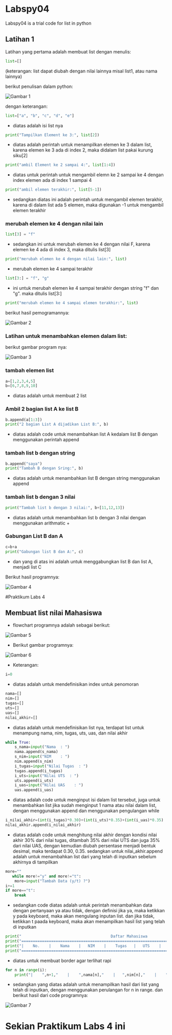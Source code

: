 # Labspy04
Labspy04 is a trial code for list in python


## Latihan 1

Latihan yang pertama adalah membuat list dengan menulis:
```python
list=[] 
```
(keterangan: list dapat diubah dengan nilai lainnya misal list1, atau nama lainnya)

berikut penulisan dalam python:

![Gambar 1](screenshot/list1.PNG)

dengan keterangan:
```python
list=["a", "b", "c", "d", "e"]
```
- diatas adalah isi list nya

```python
print("Tampilkan Element ke 3:", list[2])
```
- diatas adalah perintah untuk menampilkan elemen ke 3 dalam list, karena elemen ke 3 ada di index 2, maka didalam list pakai kurung siku[2]

```python
print("ambil Element ke 2 sampai 4:", list[1:4]) 
```
- diatas untuk perintah untuk mengambil elemn ke 2 sampai ke 4 dengan index elemen ada di index 1 sampai 4

```python
print("ambil elemen terakhir:", list[5-1])
```
- sedangkan diatas ini adalah perintah untuk mengambil elemen terakhir, karena di dalam list ada 5 elemen, maka digunakan -1 untuk mengambil elemen terakhir


### merubah elemen ke 4 dengan nilai lain
```python
list[3] = "f" 
```
- sedangkan ini untuk merubah elemen ke 4 dengan nilai F, karena elemen ke 4 ada di index 3, maka ditulis list[3]

```python
print("merubah elemen ke 4 dengan nilai lain:", list)
```
- merubah elemen ke 4 sampai terakhir

```python
list[3:] = "f", "g" 
```
- ini untuk merubah elemen ke 4 sampai terakhir dengan string "f" dan "g". maka ditulis list[3:]

```python
print("merubah elemen ke 4 sampai elemen terakhir:", list)
```
berikut hasil pemogramannya:

![Gambar 2](screenshot/hasil_list1.PNG)


### Latihan untuk menambahkan elemen dalam list:

berikut gambar program nya:

![Gambar 3](screenshot/list2.PNG)

### tambah elemen list
```python
a=[1,2,3,4,5]
b=[6,7,8,9,10]
```
- diatas adalah untuk membuat 2 list


### Ambil 2 bagian list A ke list B

```python
b.append(a[1:3])
print("2 bagian List A dijadikan List B:", b)
```
- diatas adalah code untuk menambahkan list A kedalam list B dengan menggunakan perintah append

### tambah list b dengan string
```python
b.append("saya")
print("Tambah B dengan Sring:", b)
```
- diatas adalah untuk menambahkan list B dengan string menggunakan append

### tambah list b dengan 3 nilai
```python
print("Tambah list b dengan 3 nilai:", b+[11,12,13])
```
- diatas adalah untuk menambahkan list b dengan 3 nilai dengan menggunakan arithmatic +

### Gabungan List B dan A
```python
c=b+a
print("Gabungan list B dan A:", c)
```
- dan yang di atas ini adalah untuk menggabungkan list B dan list A, menjadi list C

Berikut hasil programnya:

![Gambar 4](screenshot/hasil_list2.PNG)


#Praktikum Labs 4

## Membuat list nilai Mahasiswa

- flowchart programnya adalah sebagai berikut:

![Gambar 5](screenshot/flowchart_list_nilai_mahasiswa.png)

- Berikut gambar programnya:

![Gambar 6](screenshot/List_Nilai_Mahasiswa1.PNG)

- Keterangan:
```python
i=0
```
- diatas adalah untuk  mendefinisikan index untuk penomoran

```python
nama=[]
nim=[]
tugas=[]
uts=[]
uas=[]
nilai_akhir=[]
```
- diatas adalah untuk mendefinisikan list nya, terdapat list untuk menampung nama, nim, tugas, uts, uas, dan nilai akhir

```python
while True:
    s_nama=input("Nama  : ")
    nama.append(s_nama)
    s_nim=input("NIM    : ")
    nim.append(s_nim)
    i_tugas=input("Nilai Tugas  : ")
    tugas.append(i_tugas)
    i_uts=input("Nilai UTS  : ")
    uts.append(i_uts)
    i_uas=input("Nilai UAS    : ")
    uas.append(i_uas)
```
- diatas adalah code untuk menginput isi dalam list tersebut, juga untuk menambahkan list jika sudah menginput 1 nama atau nilai dalam list, dengan menggunakan append dan menggunakan pengulangan while

```python
i_nilai_akhir=(int(i_tugas)*0.30)+(int(i_uts)*0.35)+(int(i_uas)*0.35)
nilai_akhir.append(i_nilai_akhir)
```
- diatas adalah code untuk menghitung nilai akhir dengan kondisi nilai akhir 30% dari nilai tugas, ditambah 35% dari nilai UTS dan juga 35% dari nilai UAS, dengan kemudian diubah persentase menjadi bentuk desimal, maka terdapat 0.30, 0.35. sedangkan untuk nilai_akhir.append adalah untuk menambahkan list dari yang telah di inputkan sebelum akhirnya di tampilkan

```python
more=""
   while more!="y" and more!="t":
    more=input("Tambah Data (y/t) ?")
i+=1
if more=="t":
    break
```
- sedangkan code diatas adalah untuk perintah menambahkan data dengan pertanyaan ya atau tidak, dengan definisi jika ya, maka ketikkan y pada keyboard, maka akan mengulang inputan list. dan jika tidak, ketikkan t paada keyboard, maka akan menampilkan hasil list yang telah di inputkan

```python
print("                                       Daftar Mahasiswa                               ")
print("======================================================================================")
print("|    No.    |    Nama    |   NIM    |    Tugas   |   UTS    |    UAS    |    Akhir   |")
print("======================================================================================")
```
- diatas untuk membuat border agar terlihat rapi

```python
for n in range(i):
    print("|    ",n+1,"    |    ",nama[n],"    |   ",nim[n],"    |    ",tugas[n],"   |   ",uts[n],"    |    ",uas[n],"    |    ",nilai_akhir[n],"   |")
```
- sedangkan yang diatas adalah untuk menampilkan hasil dari list yang telah di inputkan, dengan menggunakan perulangan for n in range. dan berikut hasil dari code programnya:

![Gambar 7](screenshot/List_Nilai_Mahasiswa.PNG)

# Sekian Praktikum Labs 4 ini